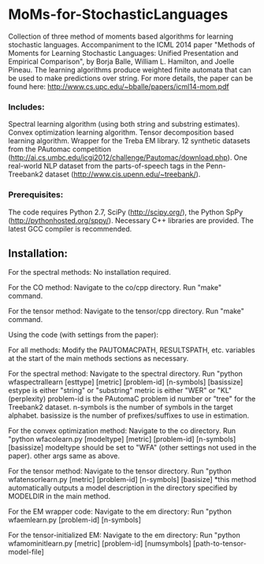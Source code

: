 # MoMs-for-StochasticLanguages

Collection of three method of moments based algorithms for learning stochastic languages.
Accompaniment to the ICML 2014 paper "Methods of Moments for Learning Stochastic Languages: Unified Presentation and Empirical Comparison",
by Borja Balle, William L. Hamilton, and Joelle Pineau.
The learning algorithms produce weighted finite automata that can be used to make predictions over string.
For more details, the paper can be found here: http://www.cs.upc.edu/~bballe/papers/icml14-mom.pdf

### Includes: 
  Spectral learning algorithm (using both string and substring estimates).
  Convex optimization learning algorithm.
  Tensor decomposition based learning algorithm.
  Wrapper for the Treba EM library.
  12 synthetic datasets from the PAutomac competition (http://ai.cs.umbc.edu/icgi2012/challenge/Pautomac/download.php).
  One real-world NLP dataset from the parts-of-speech tags in the Penn-Treebank2 dataset (http://www.cis.upenn.edu/~treebank/).

### Prerequisites:

The code requires Python 2.7, SciPy (http://scipy.org/), the Python SpPy (http://pythonhosted.org/sppy/).
Necessary C++ libraries are provided.
The latest GCC compiler is recommended.

## Installation:

For the spectral methods:
  No installation required.

For the CO method: 
  Navigate to the co/cpp directory.
  Run "make" command.
  
For the tensor method:
  Navigate to the tensor/cpp directory.
  Run "make" command.

Using the code (with settings from the paper):

For all methods:
  Modify the PAUTOMACPATH, RESULTSPATH, etc. variables at the start of the main methods sections as necessary.
  
For the spectral method:
  Navigate to the spectral directory.
  Run "python wfaspectrallearn [esttype] [metric] [problem-id] [n-symbols] [basissize]
    estype is either "string" or "substring"
    metric is either "WER" or "KL" (perplexity)
    problem-id is the PAutomaC problem id number or "tree" for the Treebank2 dataset.
    n-symbols is the number of symbols in the target alphabet.
    basissize is the number of prefixes/suffixes to use in estimation.

For the convex optimization method:
  Navigate to the co directory.
  Run "python wfacolearn.py [modeltype] [metric] [problem-id] [n-symbols] [basissize]
    modeltype should be set to "WFA" (other settings not used in the paper).
    other args same as above.
    
For the tensor method:
  Navigate to the tensor directory.
  Run "python wfatensorlearn.py [metric] [problem-id] [n-symbols] [basisize]
  *this method automatically outputs a model description in the directory specified by MODELDIR in the main method.

For the EM wrapper code:
  Navigate to the em directory:
  Run "python wfaemlearn.py [problem-id] [n-symbols]

For the tensor-initialized EM:
  Navigate to the em directory:
  Run "python wfamominitlearn.py [metric] [problem-id] [numsymbols] [path-to-tensor-model-file]
